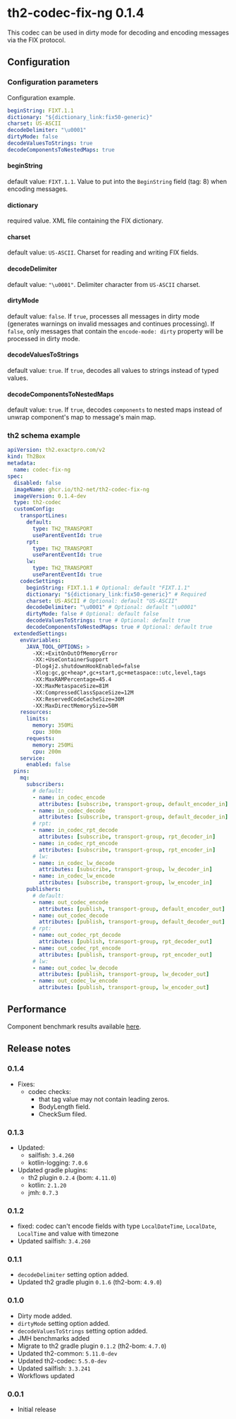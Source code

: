 # th2-codec-fix-ng 0.1.4

This codec can be used in dirty mode for decoding and encoding messages via the FIX protocol.

## Configuration

### Configuration parameters
Configuration example.
```yaml
beginString: FIXT.1.1
dictionary: "${dictionary_link:fix50-generic}"
charset: US-ASCII
decodeDelimiter: "\u0001"
dirtyMode: false
decodeValuesToStrings: true
decodeComponentsToNestedMaps: true
```

#### beginString
default value: `FIXT.1.1`. Value to put into the `BeginString` field (tag: 8) when encoding messages.

#### dictionary
required value. XML file containing the FIX dictionary.

#### charset
default value: `US-ASCII`. Charset for reading and writing FIX fields.

#### decodeDelimiter
default value: `"\u0001"`. Delimiter character from `US-ASCII` charset.

#### dirtyMode
default value: `false`. If `true`, processes all messages in dirty mode (generates warnings on invalid messages and continues processing). If `false`, only messages that contain the `encode-mode: dirty` property will be processed in dirty mode.

#### decodeValuesToStrings
default value: `true`. If `true`, decodes all values to strings instead of typed values.

#### decodeComponentsToNestedMaps
default value: `true`. If `true`, decodes `components` to nested maps instead of unwrap component's map to message's main map.

### th2 schema example

```yaml
apiVersion: th2.exactpro.com/v2
kind: Th2Box
metadata:
  name: codec-fix-ng
spec:
  disabled: false
  imageName: ghcr.io/th2-net/th2-codec-fix-ng
  imageVersion: 0.1.4-dev
  type: th2-codec
  customConfig:
    transportLines:
      default:
        type: TH2_TRANSPORT
        useParentEventId: true
      rpt:
        type: TH2_TRANSPORT
        useParentEventId: true
      lw:
        type: TH2_TRANSPORT
        useParentEventId: true
    codecSettings:
      beginString: FIXT.1.1 # Optional: default "FIXT.1.1"
      dictionary: "${dictionary_link:fix50-generic}" # Required
      charset: US-ASCII # Optional: default "US-ASCII" 
      decodeDelimiter: "\u0001" # Optional: default "\u0001"
      dirtyMode: false # Optional: default false
      decodeValuesToStrings: true # Optional: default true
      decodeComponentsToNestedMaps: true # Optional: default true
  extendedSettings:
    envVariables:
      JAVA_TOOL_OPTIONS: >
        -XX:+ExitOnOutOfMemoryError
        -XX:+UseContainerSupport
        -Dlog4j2.shutdownHookEnabled=false
        -Xlog:gc,gc+heap*,gc+start,gc+metaspace::utc,level,tags
        -XX:MaxRAMPercentage=45.4
        -XX:MaxMetaspaceSize=81M
        -XX:CompressedClassSpaceSize=12M
        -XX:ReservedCodeCacheSize=30M
        -XX:MaxDirectMemorySize=50M
    resources:
      limits:
        memory: 350Mi
        cpu: 300m
      requests:
        memory: 250Mi
        cpu: 200m
    service:
      enabled: false
  pins:
    mq:
      subscribers:
        # default:
        - name: in_codec_encode
          attributes: [subscribe, transport-group, default_encoder_in]
        - name: in_codec_decode
          attributes: [subscribe, transport-group, default_decoder_in]
        # rpt:
        - name: in_codec_rpt_decode
          attributes: [subscribe, transport-group, rpt_decoder_in]
        - name: in_codec_rpt_encode
          attributes: [subscribe, transport-group, rpt_encoder_in]
        # lw:
        - name: in_codec_lw_decode
          attributes: [subscribe, transport-group, lw_decoder_in]
        - name: in_codec_lw_encode
          attributes: [subscribe, transport-group, lw_encoder_in]
      publishers:
        # default:
        - name: out_codec_encode
          attributes: [publish, transport-group, default_encoder_out]
        - name: out_codec_decode
          attributes: [publish, transport-group, default_decoder_out]
        # rpt:
        - name: out_codec_rpt_decode
          attributes: [publish, transport-group, rpt_decoder_out]
        - name: out_codec_rpt_encode
          attributes: [publish, transport-group, rpt_encoder_out]
        # lw:
        - name: out_codec_lw_decode
          attributes: [publish, transport-group, lw_decoder_out]
        - name: out_codec_lw_encode
          attributes: [publish, transport-group, lw_encoder_out]
```

## Performance
Component benchmark results available [here](docs/benchmarks/jmh-benchmark.md).

## Release notes

### 0.1.4

+ Fixes: 
  + codec checks:
    + that tag value may not contain leading zeros.
    + BodyLength field.
    * CheckSum filed.

### 0.1.3
+ Updated:
  + sailfish: `3.4.260`
  + kotlin-logging: `7.0.6`
+ Updated gradle plugins:
  + th2 plugin `0.2.4` (bom: `4.11.0`)
  + kotlin: `2.1.20`
  + jmh: `0.7.3`

### 0.1.2
  + fixed: codec can't encode fields with type `LocalDateTime`, `LocalDate`, `LocalTime` and value with timezone 
  + Updated sailfish: `3.4.260`

### 0.1.1
  + `decodeDelimiter` setting option added.
  + Updated th2 gradle plugin `0.1.6` (th2-bom: `4.9.0`)

### 0.1.0
  + Dirty mode added. 
  + `dirtyMode` setting option added.
  + `decodeValuesToStrings` setting option added.
  + JMH benchmarks added
  + Migrate to th2 gradle plugin `0.1.2` (th2-bom: `4.7.0`)
  + Updated th2-common: `5.11.0-dev`
  + Updated th2-codec: `5.5.0-dev`
  + Updated sailfish: `3.3.241`
  + Workflows updated

### 0.0.1
  + Initial release